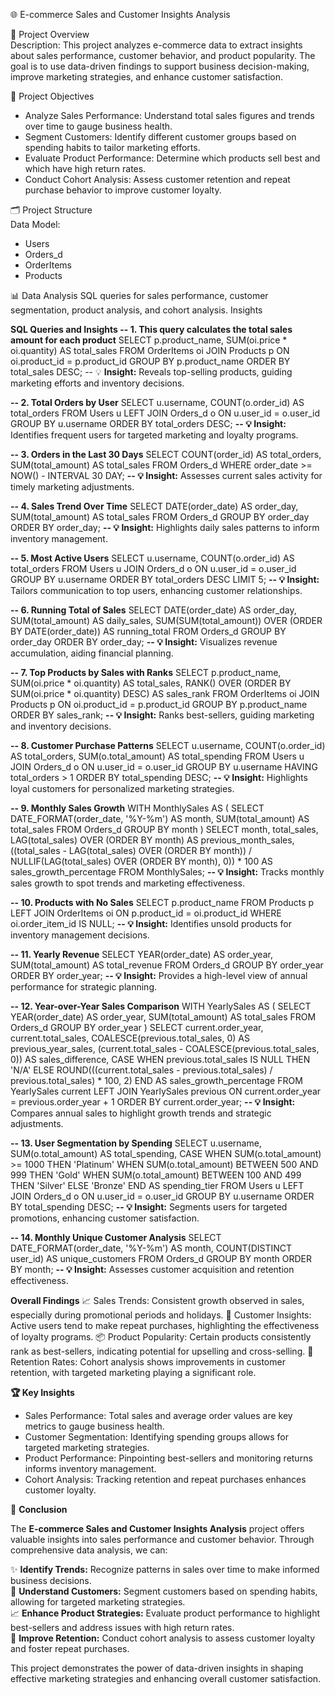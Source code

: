 🌐 E-commerce Sales and Customer Insights Analysis

📖 Project Overview  
Description: This project analyzes e-commerce data to extract insights about sales performance, customer behavior, and product popularity. The goal is to use data-driven findings to support business decision-making, improve marketing strategies, and enhance customer satisfaction.

🎯 Project Objectives  
- Analyze Sales Performance: Understand total sales figures and trends over time to gauge business health.  
- Segment Customers: Identify different customer groups based on spending habits to tailor marketing efforts.  
- Evaluate Product Performance: Determine which products sell best and which have high return rates.  
- Conduct Cohort Analysis: Assess customer retention and repeat purchase behavior to improve customer loyalty.

🗂️ Project Structure  
  Data Model:  
  - Users  
  - Orders_d  
  - OrderItems  
  - Products  

📊 Data Analysis
SQL queries for sales performance, customer segmentation, product analysis, and cohort analysis. Insights


**SQL Queries and Insights
-- 1. This query calculates the total sales amount for each product**
SELECT 
    p.product_name,
    SUM(oi.price * oi.quantity) AS total_sales
FROM 
    OrderItems oi
JOIN 
    Products p ON oi.product_id = p.product_id
GROUP BY 
    p.product_name
ORDER BY 
    total_sales DESC;
-- 💡 **Insight:** Reveals top-selling products, guiding marketing efforts and inventory decisions.

**-- 2. Total Orders by User**
SELECT 
    u.username,
    COUNT(o.order_id) AS total_orders
FROM 
    Users u
LEFT JOIN 
    Orders_d o ON u.user_id = o.user_id
GROUP BY 
    u.username
ORDER BY 
    total_orders DESC;
**-- 💡 Insight:** Identifies frequent users for targeted marketing and loyalty programs.

**-- 3. Orders in the Last 30 Days**
SELECT 
    COUNT(order_id) AS total_orders,
    SUM(total_amount) AS total_sales
FROM 
    Orders_d
WHERE 
    order_date >= NOW() - INTERVAL 30 DAY;
**-- 💡 Insight:** Assesses current sales activity for timely marketing adjustments.

**-- 4. Sales Trend Over Time**
SELECT 
    DATE(order_date) AS order_day,
    SUM(total_amount) AS total_sales
FROM 
    Orders_d
GROUP BY 
    order_day
ORDER BY 
    order_day;
**-- 💡 Insight:** Highlights daily sales patterns to inform inventory management.

**-- 5. Most Active Users**
SELECT 
    u.username,
    COUNT(o.order_id) AS total_orders
FROM 
    Users u
JOIN 
    Orders_d o ON u.user_id = o.user_id
GROUP BY 
    u.username
ORDER BY 
    total_orders DESC
LIMIT 5;
**-- 💡 Insight:** Tailors communication to top users, enhancing customer relationships.

**-- 6. Running Total of Sales**
SELECT 
    DATE(order_date) AS order_day,
    SUM(total_amount) AS daily_sales,
    SUM(SUM(total_amount)) OVER (ORDER BY DATE(order_date)) AS running_total
FROM 
    Orders_d
GROUP BY 
    order_day
ORDER BY 
    order_day;
**-- 💡 Insight:** Visualizes revenue accumulation, aiding financial planning.

**-- 7. Top Products by Sales with Ranks**
SELECT 
    p.product_name,
    SUM(oi.price * oi.quantity) AS total_sales,
    RANK() OVER (ORDER BY SUM(oi.price * oi.quantity) DESC) AS sales_rank
FROM 
    OrderItems oi
JOIN 
    Products p ON oi.product_id = p.product_id
GROUP BY 
    p.product_name
ORDER BY 
    sales_rank;
**-- 💡 Insight:** Ranks best-sellers, guiding marketing and inventory decisions.

**-- 8. Customer Purchase Patterns**
SELECT 
    u.username,
    COUNT(o.order_id) AS total_orders,
    SUM(o.total_amount) AS total_spending
FROM 
    Users u
JOIN 
    Orders_d o ON u.user_id = o.user_id
GROUP BY 
    u.username
HAVING 
    total_orders > 1
ORDER BY 
    total_spending DESC;
**-- 💡 Insight:** Highlights loyal customers for personalized marketing strategies.

**-- 9. Monthly Sales Growth**
WITH MonthlySales AS (
    SELECT 
        DATE_FORMAT(order_date, '%Y-%m') AS month,
        SUM(total_amount) AS total_sales
    FROM 
        Orders_d
    GROUP BY 
        month
)
SELECT 
    month,
    total_sales,
    LAG(total_sales) OVER (ORDER BY month) AS previous_month_sales,
    ((total_sales - LAG(total_sales) OVER (ORDER BY month)) / 
    NULLIF(LAG(total_sales) OVER (ORDER BY month), 0)) * 100 AS sales_growth_percentage
FROM 
    MonthlySales;
**-- 💡 Insight:** Tracks monthly sales growth to spot trends and marketing effectiveness.

**-- 10. Products with No Sales**
SELECT 
    p.product_name
FROM 
    Products p
LEFT JOIN 
    OrderItems oi ON p.product_id = oi.product_id
WHERE 
    oi.order_item_id IS NULL;
**-- 💡 Insight:** Identifies unsold products for inventory management decisions.

**-- 11. Yearly Revenue**
SELECT 
    YEAR(order_date) AS order_year,
    SUM(total_amount) AS total_revenue
FROM 
    Orders_d
GROUP BY 
    order_year
ORDER BY 
    order_year;
**-- 💡 Insight:** Provides a high-level view of annual performance for strategic planning.

**-- 12. Year-over-Year Sales Comparison**
WITH YearlySales AS (
    SELECT 
        YEAR(order_date) AS order_year,
        SUM(total_amount) AS total_sales
    FROM 
        Orders_d
    GROUP BY 
        order_year
)
SELECT 
    current.order_year,
    current.total_sales,
    COALESCE(previous.total_sales, 0) AS previous_year_sales,
    (current.total_sales - COALESCE(previous.total_sales, 0)) AS sales_difference,
    CASE 
        WHEN previous.total_sales IS NULL THEN 'N/A'
        ELSE ROUND(((current.total_sales - previous.total_sales) / previous.total_sales) * 100, 2)
    END AS sales_growth_percentage
FROM 
    YearlySales current
LEFT JOIN 
    YearlySales previous ON current.order_year = previous.order_year + 1
ORDER BY 
    current.order_year;
**-- 💡 Insight:** Compares annual sales to highlight growth trends and strategic adjustments.

**-- 13. User Segmentation by Spending**
SELECT 
    u.username,
    SUM(o.total_amount) AS total_spending,
    CASE 
        WHEN SUM(o.total_amount) >= 1000 THEN 'Platinum'
        WHEN SUM(o.total_amount) BETWEEN 500 AND 999 THEN 'Gold'
        WHEN SUM(o.total_amount) BETWEEN 100 AND 499 THEN 'Silver'
        ELSE 'Bronze'
    END AS spending_tier
FROM 
    Users u
LEFT JOIN 
    Orders_d o ON u.user_id = o.user_id
GROUP BY 
    u.username
ORDER BY 
    total_spending DESC;
**-- 💡 Insight:** Segments users for targeted promotions, enhancing customer satisfaction.

**-- 14. Monthly Unique Customer Analysis**
SELECT 
    DATE_FORMAT(order_date, '%Y-%m') AS month,
    COUNT(DISTINCT user_id) AS unique_customers
FROM 
    Orders_d
GROUP BY 
    month
ORDER BY 
    month;
**-- 💡 Insight:** Assesses customer acquisition and retention effectiveness.

**Overall Findings**
📈 Sales Trends: Consistent growth observed in sales, especially during promotional periods and holidays.
👥 Customer Insights: Active users tend to make repeat purchases, highlighting the effectiveness of loyalty programs.
📦 Product Popularity: Certain products consistently rank as best-sellers, indicating potential for upselling and cross-selling.
🔄 Retention Rates: Cohort analysis shows improvements in customer retention, with targeted marketing playing a significant role.

**🏆 Key Insights**
- Sales Performance: Total sales and average order values are key metrics to gauge business health.
- Customer Segmentation: Identifying spending groups allows for targeted marketing strategies.
- Product Performance: Pinpointing best-sellers and monitoring returns informs inventory management.
- Cohort Analysis: Tracking retention and repeat purchases enhances customer loyalty.

🚀 **Conclusion**

The **E-commerce Sales and Customer Insights Analysis** project offers valuable insights into sales performance and customer behavior. Through comprehensive data analysis, we can:

✨ **Identify Trends:** Recognize patterns in sales over time to make informed business decisions.  
👥 **Understand Customers:** Segment customers based on spending habits, allowing for targeted marketing strategies.  
📈 **Enhance Product Strategies:** Evaluate product performance to highlight best-sellers and address issues with high return rates.  
🔄 **Improve Retention:** Conduct cohort analysis to assess customer loyalty and foster repeat purchases.

This project demonstrates the power of data-driven insights in shaping effective marketing strategies and enhancing overall customer satisfaction.
